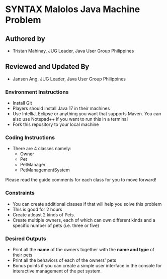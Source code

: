# SYNTAX Malolos Java Machine Problem

## Authored by
* Tristan Mahinay, JUG Leader, Java User Group Philippines

## Reviewed and Updated By
* Jansen Ang, JUG Leader, Java User Group Philippines

### Environment Instructions
* Install Git
* Players should install Java 17 in their machines
* Use IntelliJ, Eclipse or anything you want that supports Maven. You can also use Notepad++ if you want to run this in a terminal
* Fork this repository to your local machine

### Coding Instructions
* There are 4 classes namely:
  * Owner
  * Pet
  * PetManager
  * PetManagementSystem

Please read the guide comments for each class for you to move forward!

### Constraints
* You can create additional classes if that will help you solve this problem
* This is good for 2 hours
* Create atleast 2 kinds of Pets.
* Create multiple owners, each of which can own different kinds and a specific number of pets (i.e. three or five)

### Desired Outputs

* Print all the <b>name</b> of the owners together with the <b>name and type</b> of their pets
* Print all the behaviors of each of the owners' pets
* Bonus points if you can create a simple user interface in the console for interactive management of the pet system.






